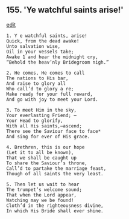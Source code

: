 
## 155.  'Ye watchful saints arise!'
[edit](https://docs.google.com/document/d/1oyVPSjZvCYTfybgeuzBtVXl9Sz5RZGmK/edit?mode=html)



    1. Y e watchful saints, arise!
    Quick, from the dead awake!
    Unto salvation wise,
    Oil in your vessels take;
    Awake 1 and hear the midnight cry,
    “Behold the heav’nly Bridegroom nigh.”

    2. He comes, He comes to call
    The nations to His bar,
    And raise to glory all 
    Who call’d to glory a re;
    Make ready for your full reward,
    And go with joy to meet your Lord.

    3. To meet Him in the sky,
    Your everlasting Friend; —
    Your Head to glorify,
    With all His saints,—ascend; 
    There see the Saviour face to face* 
    And sing for ever of His grace.

    4. Brethren, this is our hope
    (Let it to all be known),
    That we shall be caught up 
    To share the Saviour’s throne, 
    Call’d to partake the marriage feast, 
    Though of all saints the very least.

    5. Then let us wait to hear
    The trumpet’s welcome sound; 
    That when the Lord appear, 
    Watching may we be found! 
    Cloth’d in the righteousness divine, 
    In which His Bride shall ever shine.
